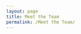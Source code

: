 ```yaml
---
layout: page
title: Meet the Team
permalink: /Meet the Team/
---
```


<!-- Official Spot for all this content is located in RoboBoat-2021/docs/posts -->
